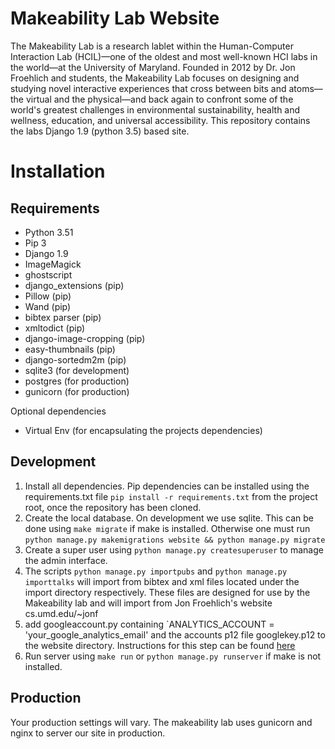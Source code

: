 # Makeability Lab Website
The Makeability Lab is a research lablet within the Human-Computer Interaction Lab (HCIL)—one of the oldest and most well-known HCI labs in the world—at the University of Maryland. Founded in 2012 by Dr. Jon Froehlich and students, the Makeability Lab focuses on designing and studying novel interactive experiences that cross between bits and atoms—the virtual and the physical—and back again to confront some of the world's greatest challenges in environmental sustainability, health and wellness, education, and universal accessibility. This repository contains the labs Django 1.9 (python 3.5) based site.

# Installation

## Requirements
* Python 3.51
* Pip 3
* Django 1.9
* ImageMagick
* ghostscript
* django_extensions (pip)
* Pillow (pip)
* Wand (pip)
* bibtex parser (pip)
* xmltodict (pip)
* django-image-cropping (pip)
* easy-thumbnails (pip)
* django-sortedm2m (pip)
* sqlite3 (for development)
* postgres (for production)
* gunicorn (for production)

Optional dependencies
* Virtual Env (for encapsulating the projects dependencies)

## Development
1. Install all dependencies. Pip dependencies can be installed using the requirements.txt file `pip install -r requirements.txt` from the project root, once the repository has been cloned.
2. Create the local database. On development we use sqlite. This can be done using `make migrate` if make is installed. Otherwise one must run `python manage.py makemigrations website && python manage.py migrate`
3. Create a super user using `python manage.py createsuperuser` to manage the admin interface.
4. The scripts `python manage.py importpubs` and `python manage.py importtalks` will import from bibtex and xml files located under the import directory respectively. These files are designed for use by the Makeability lab and will import from Jon Froehlich's website cs.umd.edu/~jonf
5. add googleaccount.py containing `ANALYTICS_ACCOUNT = 'your_google_analytics_email' and the accounts p12 file googlekey.p12 to the website directory. Instructions for this step can be found [here](https://developers.google.com/analytics/devguides/reporting/core/v3/quickstart/service-py)
6. Run server using `make run` or `python manage.py runserver` if make is not installed.

## Production
Your production settings will vary. The makeability lab uses gunicorn and nginx to server our site in production.



